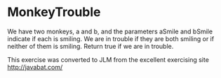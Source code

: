 
# MonkeyTrouble #
We have two monkeys, a and b, and the parameters aSmile and bSmile indicate if each is smiling.
We are in trouble if they are both smiling or if neither of them is smiling.
Return true if we are in trouble.

This exercise was converted to JLM from the excellent exercising site http://javabat.com/

